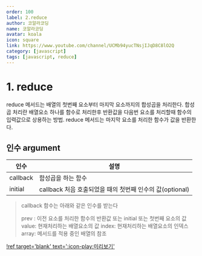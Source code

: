```yaml
---
order: 100
label: 2.reduce
author: 코알라코딩
name: 코알라코딩
avatar: koala
icon: square
link: https://www.youtube.com/channel/UCMb94yucTNsjIJqD8C8lO2Q
category: [javascript]
tags: [javascript, reduce]
---
```


# 1. reduce

reduce 메서드는 배열의 첫번째 요소부터 마지막 요소까지의 합성곱을 처리한다.
합성곱 처리란 배열요소 하나를 함수로 처리한후 반환값을 다음번 요소를 처리할때 함수의 입력값으로 상용하는 방법. reduce 메서드는 마지막 요소를 처리한 함수가 값을 반환한다.

## 인수 argument

|인수|설명|
|---|---|
|callback|함성곱을 하는 함수|
|initial|callback 처음 호출되었을 때의 첫번째 인수의 값(optional)|

> callback 함수는 아래와 같은 인수를 받는다
>
> prev : 이전 요소를 처리한 함수의 반환값 또는 initial 또는 첫번째 요소의 값
> value: 현재처리하는 배열요소의 값
> index: 현재처리하는 배열요소의 인덱스
> array: 메서드를 적용 중인 배열의 참조
>
[!ref target='blank' text=':icon-play:미리보기'](https://github.com/qwerewqwerew/source/js/b-3/reduce.html)